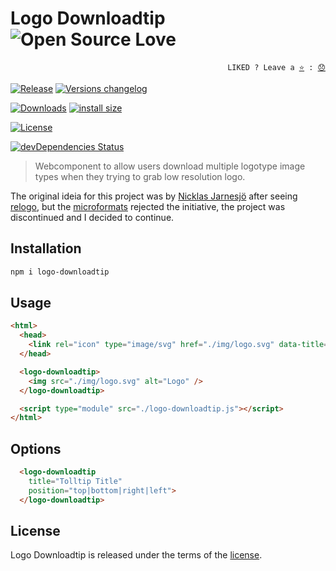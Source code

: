 # Logo Downloadtip ![Open Source Love](https://badges.frapsoft.com/os/v3/open-source.svg)

<p align="right">
  <code>LIKED ? Leave a <a href="https://github.com/tiagoporto/logo-downloadtip/stargazers">⭐</a> : <a href="https://github.com/tiagoporto/logo-downloadtip/issues">😞</a></code>
</p>

[![Release](https://img.shields.io/npm/v/logo-downloadtip.svg?style=flat-square&label=release)](https://github.com/tiagoporto/logo-downloadtip/releases)
[![Versions changelog](https://img.shields.io/badge/-changelog-grey.svg?style=flat-square)](https://github.com/tiagoporto/logo-downloadtip/releases)

[![Downloads](https://img.shields.io/npm/dt/logo-downloadtip.svg?style=flat-square)](https://www.npmjs.com/package/logo-downloadtip)
[![install size](https://packagephobia.now.sh/badge?p=logo-downloadtip)](https://packagephobia.now.sh/result?p=logo-downloadtip)

[![License](https://img.shields.io/github/license/tiagoporto/logo-downloadtip.svg?style=flat-square)](LICENSE)

<!-- [![Build Status](https://img.shields.io/travis/com/tiagoporto/logo-downloadtip/main.svg?label=tests&logo=travis&style=flat-square)](https://travis-ci.com/tiagoporto/logo-downloadtip)
[![Coverage Status](https://img.shields.io/coveralls/tiagoporto/logo-downloadtip.svg?style=flat-square)](https://coveralls.io/github/tiagoporto/logo-downloadtip)
[![Mutation testing cover](https://badge.stryker-mutator.io/github.com/tiagoporto/logo-downloadtip/main)](https://stryker-mutator.github.io) -->

[![devDependencies Status](https://img.shields.io/david/dev/tiagoporto/logo-downloadtip.svg?style=flat-square)](https://david-dm.org/tiagoporto/logo-downloadtip?type=dev)

> Webcomponent to allow users download multiple logotype image types when they trying to grab low resolution logo.

The original ideia for this project was by [Nicklas Jarnesjö](https://github.com/jarnesjo/jquery-logo-downloadtip) after seeing [relogo](http://relogo.org/), but the [microformats](http://microformats.org/wiki/rel-logo) rejected the initiative, the project was discontinued and I decided to continue.

## Installation

```bash
npm i logo-downloadtip
```

## Usage

```html
<html>
  <head>
    <link rel="icon" type="image/svg" href="./img/logo.svg" data-title="Vector file (.svg)" />
  </head>

  <logo-downloadtip>
    <img src="./img/logo.svg" alt="Logo" />
  </logo-downloadtip>

  <script type="module" src="./logo-downloadtip.js"></script>
</html>
```

## Options

```html
  <logo-downloadtip
    title="Tolltip Title"
    position="top|bottom|right|left">
  </logo-downloadtip>
```

## License

Logo Downloadtip is released under the terms of the [license](LICENSE).
